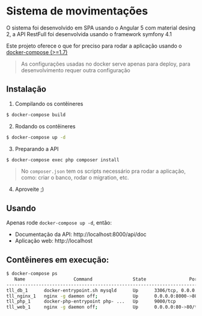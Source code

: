 # Sistema de movimentações

O sistema foi desenvolvido em SPA usando o Angular 5 com material desing 2, a API RestFull foi desenvolvida usando o framework symfony 4.1

Este projeto oferece o que for preciso para rodar a aplicação usando o [docker-compose (>=1.7)](https://docs.docker.com/compose/)

> As configurações usadas no docker serve apenas para deploy, para desenvolvimento requer outra configuração

## Instalação

1. Compilando os contêineres

```bash
$ docker-compose build
```

2. Rodando os contêineres

```bash
$ docker-compose up -d
```

3. Preparando a API

```bash
$ docker-compose exec php composer install
```

> No `composer.json` tem os scripts necessário pra rodar a aplicação, como: criar o banco, rodar o migration, etc.

4. Aproveite ;)

## Usando

Apenas rode `docker-compose up -d`, então:

* Documentação da API: http://localhost:8000/api/doc
* Aplicação web: http://localhost

## Contêineres em execução:

```bash
$ docker-compose ps
   Name                  Command               State                Ports              
---------------------------------------------------------------------------------------
tll_db_1      docker-entrypoint.sh mysqld      Up      3306/tcp, 0.0.0.0:3306->3307/tcp
tll_nginx_1   nginx -g daemon off;             Up      0.0.0.0:8000->80/tcp
tll_php_1     docker-php-entrypoint php- ...   Up      9000/tcp
tll_web_1     nginx -g daemon off;             Up      0.0.0.0:80->80/tcp
```

